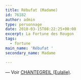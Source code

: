 ```yaml
---
title: Rébufat (Madame)
id: 76182
author: admin
type: personnage
date: 2010-03-15T08:22:25+00:00
excerpt: La Fortune des Rougon
tags:
  - fortune
main_name: 'Rébufat '
secondary_name: Madame

---
```

— Voir <a href="/personnage/chantegreil-eulalie/" target="_self">CHANTEGREIL (Eulalie)</a>.